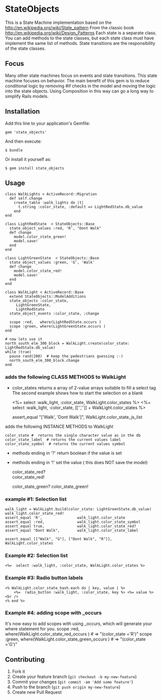 # StateObjects

This is a State Machine implementation based on the http://en.wikipedia.org/wiki/State_pattern
From the classic book http://en.wikipedia.org/wiki/Design_Patterns
Each state is a separate class.
You can add methods to the state classes, but each state class must have implement the same list of methods.
State transitions are the responsibility of the state classes.

## Focus
Many other state machines focus on events and state transitions.
This state machine focuses on behavior.
The main benefit of this gem is to reduce conditional logic by removing #if checks in the model and moving the logic into the state objects. Using Composition in this way can go a long way to simplify Rails models.


## Installation

Add this line to your application's Gemfile:

    gem 'state_objects'

And then execute:

    $ bundle

Or install it yourself as:

    $ gem install state_objects

## Usage

    class WalkLights < ActiveRecord::Migration
      def self.change
        create_table :walk_lights do |t|
          t.string :color_state, :default => LightRedState.db_value
        end
    end
    
    class LightRedState  < StateObjects::Base
      state_object_values :red, 'R', "Dont Walk" 
      def change
        model.color_state_green!
        model.save!    
      end  
    end        
    
    class LightGreenState  < StateObjects::Base
      state_object_values :green, 'G', 'Walk' 
      def change
        model.color_state_red!
        model.save!    
      end  
    end        
    
    class WalkLight < ActiveRecord::Base
      extend StateObjects::ModelAdditions
      state_objects :color_state,
         LightGreenState,
         LightRedState 
      state_object_events :color_state, :change
                                                                                       
      scope :red,   where(LightRedState.occurs )    
      scope :green, where(LightGreenState.occurs )    
    end

    # now lets use it 
    north_south_elm_300_block = WalkLight.create(color_state: LightRedState.db_value)
    while (true)
      pause rand(200)  # keep the pedestrians guessing :-)
      north_south_elm_300_block.change
    end

### adds the following CLASS METHODS to WalkLight

* color_states
  returns a array of 2-value arrays suitable to fill a select tag
  The second example shows how to start the selection on a blank
    
     <%= select :walk_light, :color_state, WalkLight.color_states %>
     <%= select :walk_light, :color_state,  [['','']] + WalkLight.color_states %>
    
     assert_equal "['Walk', 'Dont Walk']",  WalkLight.color_state_js_list
    

adds the following INSTANCE METHODS to WalkLight

    color_state #  returns the single character value as in the db    
    color_state_label  # returns the current values label    
    color_state_symbol  # returns the current values symbol

* methods ending in '?' return boolean if the value is set
* methods ending in '!' set the value ( this does NOT save the model)
  
    color_state_red?  
    color_state_red! 
    
    color_state_green?
    color_state_green!
    
### example #1: Selection list

    walk_light = WalkLight.build(color_state: LightGreenState.db_value)
    walk_light.color_state_red!
    assert_equal 'R',                walk_light.color_state
    assert_equal :red,               walk_light.color_state_symbol
    assert_equal true,               walk_light.color_state_red?
    assert_equal "Dont Walk",        walk_light.color_state_label
    
    assert_equal [["Walk", "G"], ["Dont Walk", "R"]], WalkLight.color_states
    
### Example #2: Selection list

    <%=  select :walk_light, :color_state, WalkLight.color_states %> 
    

### Example #3: Radio button labels

    <% WalkLight.color_state_hash.each do | key, value | %>
        <%=  radio_button :walk_light, :color_state, key %> <%= value %><br />
    <% end %>
    
### Example #4:  adding scope with _occurs
It's now easy to add scopes with using _occurs, which will generate your where statement for you.
    scope :red,   where(WalkLight.color_state_red_occurs )     # => "(color_state ='R')"
    scope :green, where(WalkLight.color_state_green_occurs )   # => "(color_state ='G')"   
    
## Contributing

1. Fork it
2. Create your feature branch (`git checkout -b my-new-feature`)
3. Commit your changes (`git commit -am 'Add some feature'`)
4. Push to the branch (`git push origin my-new-feature`)
5. Create new Pull Request

